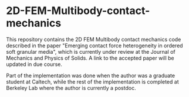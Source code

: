 # 2D-FEM-Multibody-contact-mechanics

This repository contains the 2D FEM Multibody contact mechanics code described in the paper "Emerging contact force heterogeneity in ordered soft granular media", which is currently under review at the Journal of Mechanics and Physics of Solids. A link to the accepted paper will be updated in due course.

Part of the implementation was done when the author was a graduate student at Caltech, while the rest of the implementation is completed at Berkeley Lab where the author is currently a postdoc.
